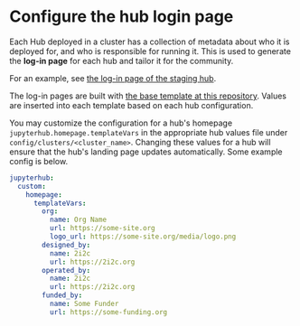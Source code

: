 # Configure the hub login page

Each Hub deployed in a cluster has a collection of metadata about who it is deployed for, and who is responsible for running it. This is used to generate the **log-in page** for each hub and tailor it for the community.

For an example, see [the log-in page of the staging hub](https://staging.2i2c.cloud/hub/login).

The log-in pages are built with [the base template at this repository](https://github.com/2i2c-org/default-hub-homepage). Values are inserted into each template based on each hub configuration.

You may customize the configuration for a hub's homepage `jupyterhub.homepage.templateVars` in the appropriate hub values file under `config/clusters/<cluster_name>`. Changing these values for a hub will ensure that the hub's landing page updates automatically.
Some example config is below.

```yaml
jupyterhub:
  custom:
    homepage:
      templateVars:
        org:
          name: Org Name
          url: https://some-site.org
          logo_url: https://some-site.org/media/logo.png
        designed_by:
          name: 2i2c
          url: https://2i2c.org
        operated_by:
          name: 2i2c
          url: https://2i2c.org
        funded_by:
          name: Some Funder
          url: https://some-funding.org
```
